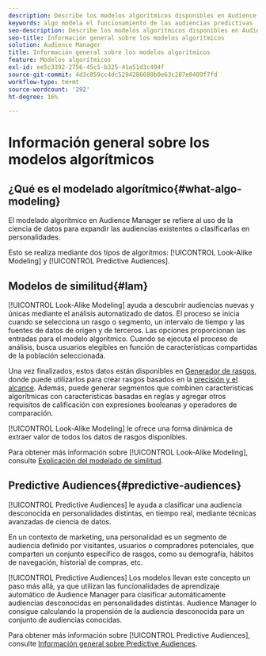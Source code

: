 ```yaml
---
description: Describe los modelos algorítmicos disponibles en Audience Manager.
keywords: algo modela el funcionamiento de las audiencias predictivas
seo-description: Describe los modelos algorítmicos disponibles en Audience Manager.
seo-title: Información general sobre los modelos algorítmicos
solution: Audience Manager
title: Información general sobre los modelos algorítmicos
feature: Modelos algorítmicos
exl-id: ee5c3392-2756-45c5-b325-41a51d3c494f
source-git-commit: 4d3c859cc4dc5294286680b0e63c287e0409f7fd
workflow-type: tm+mt
source-wordcount: '292'
ht-degree: 16%

---
```


# Información general sobre los modelos algorítmicos

## ¿Qué es el modelado algorítmico{#what-algo-modeling}

El modelado algorítmico en Audience Manager se refiere al uso de la ciencia de datos para expandir las audiencias existentes o clasificarlas en personalidades.

Esto se realiza mediante dos tipos de algoritmos: [!UICONTROL Look-Alike Modeling] y [!UICONTROL Predictive Audiences].

## Modelos de similitud{#lam}

[!UICONTROL Look-Alike Modeling] ayuda a descubrir audiencias nuevas y únicas mediante el análisis automatizado de datos. El proceso se inicia cuando se selecciona un rasgo o segmento, un intervalo de tiempo y las fuentes de datos de origen y de terceros. Las opciones proporcionan las entradas para el modelo algorítmico. Cuando se ejecuta el proceso de análisis, busca usuarios elegibles en función de características compartidas de la población seleccionada.

Una vez finalizados, estos datos están disponibles en [Generador de rasgos](../../features/traits/about-trait-builder.md), donde puede utilizarlos para crear rasgos basados en la [precisión y el alcance](../../features/traits/trait-accuracy-reach.md). Además, puede generar segmentos que combinen características algorítmicas con características basadas en reglas y agregar otros requisitos de calificación con expresiones booleanas y operadores de comparación.

[!UICONTROL Look-Alike Modeling] le ofrece una forma dinámica de extraer valor de todos los datos de rasgos disponibles.

Para obtener más información sobre [!UICONTROL Look-Alike Modeling], consulte [Explicación del modelado de similitud](understanding-models.md).

## Predictive Audiences{#predictive-audiences}

[!UICONTROL Predictive Audiences] le ayuda a clasificar una audiencia desconocida en personalidades distintas, en tiempo real, mediante técnicas avanzadas de ciencia de datos.

En un contexto de marketing, una personalidad es un segmento de audiencia definido por visitantes, usuarios o compradores potenciales, que comparten un conjunto específico de rasgos, como su demografía, hábitos de navegación, historial de compras, etc.

[!UICONTROL Predictive Audiences] Los modelos llevan este concepto un paso más allá, ya que utilizan las funcionalidades de aprendizaje automático de Audience Manager para clasificar automáticamente audiencias desconocidas en personalidades distintas. Audience Manager lo consigue calculando la propensión de la audiencia desconocida para un conjunto de audiencias conocidas.

Para obtener más información sobre [!UICONTROL Predictive Audiences], consulte [Información general sobre Predictive Audiences](predictive-audiences.md).
